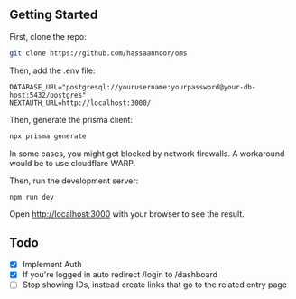 ## Getting Started

First, clone the repo:
```bash
git clone https://github.com/hassaannoor/oms
```

Then, add the .env file:
```
DATABASE_URL="postgresql://yourusername:yourpassword@your-db-host:5432/postgres" 
NEXTAUTH_URL=http://localhost:3000/
```

Then, generate the prisma client:
```bash
npx prisma generate
```
In some cases, you might get blocked by network firewalls. A workaround would be to use cloudflare WARP.

Then, run the development server:

```bash
npm run dev
```

Open [http://localhost:3000](http://localhost:3000) with your browser to see the result.

## Todo
- [x] Implement Auth
- [x] If you're logged in auto redirect /login to /dashboard
- [ ] Stop showing IDs, instead create links that go to the related entry page
